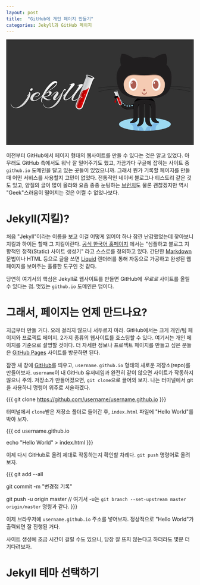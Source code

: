 ```yaml
---
layout: post
title:  "GitHub에 개인 페이지 만들기"
categories: Jekyll과 GitHub 페이지
---
```


![jekyllwithoctocat](https://github.com/kycfeel/kycfeel.github.io/blob/master/_images/jekyllwithoctocat.jpg)

이전부터 GitHub에서 페이지 형태의 웹사이트를 만들 수 있다는 것은 알고 있었다. 아무래도 GitHub 측에서도 워낙 잘 밀어주기도 했고, 가끔가다 구글에 잡히는 사이트 중 `github.io` 도메인을 달고 있는 곳들이 있었으니까. 그래서 뭔가 기록할 페이지를 만들때 어떤 서비스를 사용할지 고민이 없었다. 전통적인 네이버 블로그나 티스토리 같은 것도 있고, 양질의 글이 많이 올라와 요즘 종종 눈팅하는 [브런치](https://brunch.co.kr)도 물론 괜찮겠지만 역시 "Geek"스러움이 떨어지는 것은 어쩔 수 없었나보다.

Jekyll(지킬)?
========================

처음 "Jekyll"이라는 이름을 보고 이걸 어떻게 읽어야 하나 잠깐 난감했었는데 찾아보니 지킬과 하이든 할때 그 지킬이란다. [공식 한국어 홈페이지](http://jekyllrb-ko.github.io/docs/home/) 에서는 "심플하고 블로그 지향적인 정적(Static) 사이트 생성기" 라고 스스로를 정의하고 있다. 간단한 [Markdown](https://ko.wikipedia.org/wiki/마크다운) 문법이나 HTML 등으로 글을 쓰면 [Liquid](https://github.com/Shopify/liquid/wiki) 렌더러를 통해 자동으로 가공하고 완성된 웹페이지를 보여주는 훌륭한 도구인 것 같다.

당연히 여기서의 핵심은 Jekyll로 웹사이트를 만들면 GitHub에 *무료로* 사이트를 올릴 수 있다는 점. 멋있는 `github.io` 도메인은 덤이다.

그래서, 페이지는 언제 만드나요?
========================

지금부터 만들 거다. 오래 걸리지 않으니 서두르지 마라. GitHub에서는 크게 개인/팀 페이지와 프로젝트 페이지. 2가지 종류의 웹사이트를 호스팅할 수 있다. 여기서는 개인 페이지를 기준으로 설명할 것이다. 더 자세한 정보나 프로젝트 페이지를 만들고 싶은 분들은 [GitHub Pages](https://pages.github.com) 사이트를 방문하면 된다.

잠깐 새 창에 [GitHub](https://github.com)를 띄우고, `username.github.io` 형태의 새로운 저장소(repo)를 만들어보자. `username`이 내 GitHub 유저네임과 완전히 같이 않으면 사이트가 작동하지 않으니 주의. 저장소가 만들어졌으면, `git clone`으로 끌어와 보자. 나는 터미널에서 git을 사용하니 명령어 위주로 서술하겠다.

{{{ git clone https://github.com/username/username.github.io }}}

터미널에서 `clone`받은 저장소 폴더로 들어간 후, `index.html` 파일에 "Hello World"를 박아 보자.

{{{
  cd username.github.io

  echo "Hello World" > index.html
}}}

이제 다시 GitHub로 올려 제대로 작동하는지 확인할 차례다. `git push` 명령어로 올려 보자.

{{{
  git add --all

  git commit -m "변경점 기록"

  git push -u origin master // 여기서 -u는 `git branch --set-upstream master origin/master` 명령과 같다.
}}}

이제 브라우저에 `username.github.io` 주소를 넣어보자. 정상적으로 "Hello World"가 출력되면 잘 진행된 거다.

사이트 생성에 조금 시간이 걸릴 수도 있으니, 당장 잘 뜨지 않는다고 하더라도 몇분 더 기다려보자.

Jekyll 테마 선택하기
========================
